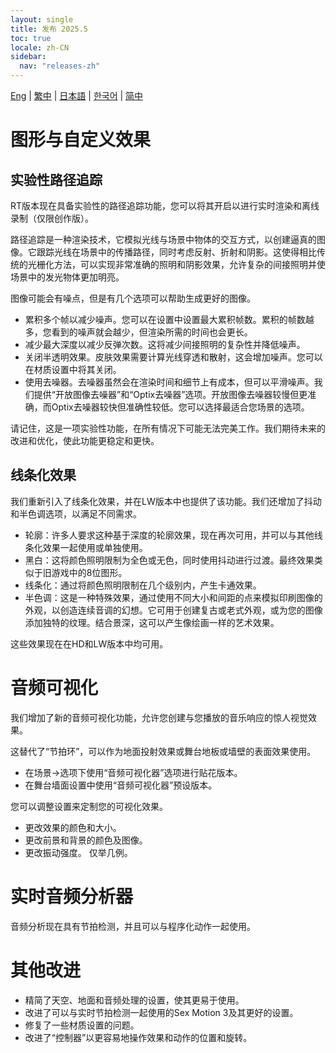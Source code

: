 ```yaml
---
layout: single
title: 发布 2025.5
toc: true
locale: zh-CN
sidebar:
  nav: "releases-zh"
---
```

[Eng](/dancexr/releases/2025.5) | [繁中](/tw/dancexr/releases/2025.5) | [日本語](/jp/dancexr/releases/2025.5) | [한국어](/kr/dancexr/releases/2025.5) | [简中](/zh/dancexr/releases/2025.5)

# 图形与自定义效果

## 实验性路径追踪
RT版本现在具备实验性的路径追踪功能，您可以将其开启以进行实时渲染和离线录制（仅限创作版）。

路径追踪是一种渲染技术，它模拟光线与场景中物体的交互方式，以创建逼真的图像。它跟踪光线在场景中的传播路径，同时考虑反射、折射和阴影。这使得相比传统的光栅化方法，可以实现非常准确的照明和阴影效果，允许复杂的间接照明并使场景中的发光物体更加明亮。

图像可能会有噪点，但是有几个选项可以帮助生成更好的图像。

* 累积多个帧以减少噪声。您可以在设置中设置最大累积帧数。累积的帧数越多，您看到的噪声就会越少，但渲染所需的时间也会更长。
* 减少最大深度以减少反弹次数。这将减少间接照明的复杂性并降低噪声。
* 关闭半透明效果。皮肤效果需要计算光线穿透和散射，这会增加噪声。您可以在材质设置中将其关闭。
* 使用去噪器。去噪器虽然会在渲染时间和细节上有成本，但可以平滑噪声。我们提供“开放图像去噪器”和“Optix去噪器”选项。开放图像去噪器较慢但更准确，而Optix去噪器较快但准确性较低。您可以选择最适合您场景的选项。

请记住，这是一项实验性功能，在所有情况下可能无法完美工作。我们期待未来的改进和优化，使此功能更稳定和更快。

## 线条化效果
我们重新引入了线条化效果，并在LW版本中也提供了该功能。我们还增加了抖动和半色调选项，以满足不同需求。

* 轮廓：许多人要求这种基于深度的轮廓效果，现在再次可用，并可以与其他线条化效果一起使用或单独使用。
* 黑白：这将颜色照明限制为全色或无色，同时使用抖动进行过渡。最终效果类似于旧游戏中的8位图形。
* 线条化：通过将颜色照明限制在几个级别内，产生卡通效果。
* 半色调：这是一种特殊效果，通过使用不同大小和间距的点来模拟印刷图像的外观，以创造连续音调的幻想。它可用于创建复古或老式外观，或为您的图像添加独特的纹理。结合景深，这可以产生像绘画一样的艺术效果。

这些效果现在在HD和LW版本中均可用。

# 音频可视化
我们增加了新的音频可视化功能，允许您创建与您播放的音乐响应的惊人视觉效果。

这替代了“节拍环”，可以作为地面投射效果或舞台地板或墙壁的表面效果使用。

* 在场景->选项下使用“音频可视化器”选项进行贴花版本。
* 在舞台墙面设置中使用“音频可视化器”预设版本。

您可以调整设置来定制您的可视化效果。
* 更改效果的颜色和大小。
* 更改前景和背景的颜色及图像。
* 更改振动强度。
仅举几例。

# 实时音频分析器
音频分析现在具有节拍检测，并且可以与程序化动作一起使用。

# 其他改进
* 精简了天空、地面和音频处理的设置，使其更易于使用。
* 改进了可以与实时节拍检测一起使用的Sex Motion 3及其更好的设置。
* 修复了一些材质设置的问题。
* 改进了“控制器”以更容易地操作效果和动作的位置和旋转。